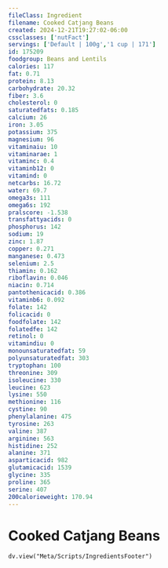 ```yaml
---
fileClass: Ingredient
filename: Cooked Catjang Beans
created: 2024-12-21T19:27:02-06:00
cssclasses: ['nutFact']
servings: ['Default | 100g','1 cup | 171']
id: 175209
foodgroup: Beans and Lentils
calories: 117
fat: 0.71
protein: 8.13
carbohydrate: 20.32
fiber: 3.6
cholesterol: 0
saturatedfats: 0.185
calcium: 26
iron: 3.05
potassium: 375
magnesium: 96
vitaminaiu: 10
vitaminarae: 1
vitaminc: 0.4
vitaminb12: 0
vitamind: 0
netcarbs: 16.72
water: 69.7
omega3s: 111
omega6s: 192
pralscore: -1.538
transfattyacids: 0
phosphorus: 142
sodium: 19
zinc: 1.87
copper: 0.271
manganese: 0.473
selenium: 2.5
thiamin: 0.162
riboflavin: 0.046
niacin: 0.714
pantothenicacid: 0.386
vitaminb6: 0.092
folate: 142
folicacid: 0
foodfolate: 142
folatedfe: 142
retinol: 0
vitamindiu: 0
monounsaturatedfat: 59
polyunsaturatedfat: 303
tryptophan: 100
threonine: 309
isoleucine: 330
leucine: 623
lysine: 550
methionine: 116
cystine: 90
phenylalanine: 475
tyrosine: 263
valine: 387
arginine: 563
histidine: 252
alanine: 371
asparticacid: 982
glutamicacid: 1539
glycine: 335
proline: 365
serine: 407
200calorieweight: 170.94
---
```


# Cooked Catjang Beans

```dataviewjs
dv.view("Meta/Scripts/IngredientsFooter")
```